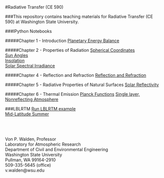 #Radiative Transfer (CE 590)

###This repository contains teaching materials for Radiative Transfer (CE 590) at Washington State University.

###IPython Notebooks

#####Chapter 1 - Introduction
  [Planetary Energy Balance](http://nbviewer.ipython.org/github/vonw/CE590-Radiative-Transfer/blob/master/Planetary%20Energy%20Balance.ipynb)
  
#####Chapter 2 - Properties of Radiation
  [Spherical Coordinates](http://nbviewer.ipython.org/github/vonw/CE590-Radiative-Transfer/blob/master/Spherical%20Coordinates.ipynb)<br>
  [Sun Angles](http://nbviewer.ipython.org/github/vonw/CE590-Radiative-Transfer/blob/master/Sun%20Angles.ipynb)<br>
  [Insolation](http://nbviewer.ipython.org/github/vonw/CE590-Radiative-Transfer/blob/master/Insolation.ipynb)<br>
  [Solar Spectral Irradiance](http://nbviewer.ipython.org/github/vonw/CE590-Radiative-Transfer/blob/master/Solar%20Spectral%20Irradiance.ipynb)
  
#####Chapter 4 - Reflection and Refraction
  [Reflection and Refraction](http://nbviewer.ipython.org/github/vonw/CE590-Radiative-Transfer/blob/master/Reflection%20and%20Refraction.ipynb)
  
#####Chapter 5 - Radiative Properties of Natural Surfaces
  [Solar Reflectivity](http://nbviewer.ipython.org/github/vonw/CE590-Radiative-Transfer/blob/master/Solar%20Reflectivity.ipynb)

#####Chapter 6 - Thermal Emission
  [Planck Functions](http://nbviewer.ipython.org/github/vonw/CE590-Radiative-Transfer/blob/master/Planck%20Functions.ipynb)
  [Single layer, Nonreflecting Atmosphere](http://nbviewer.ipython.org/github/vonw/CE590-Radiative-Transfer/blob/master/Single%20Layer,%20Nonreflecting%20Atmosphere.ipynb)
  
###LBLRTM
  [Run LBLRTM example](http://nbviewer.ipython.org/github/vonw/CE590-Radiative-Transfer/blob/master/Run%20LBLRTM%20example.ipynb)<br>
  [Mid-Latitude Summer](http://nbviewer.ipython.org/github/vonw/CE590-Radiative-Transfer/blob/master/Mid-Latitude%20Summer.ipynb)

<p><br><br><br>
Von P. Walden, Professor<br>
Laboratory for Atmospheric Research<br>
Department of Civil and Environmental Engineering<br>
Washington State University<br>
Pullman, WA  99164-2910<br>
509-335-5645 (office)<br>
v.walden@wsu.edu</p>

